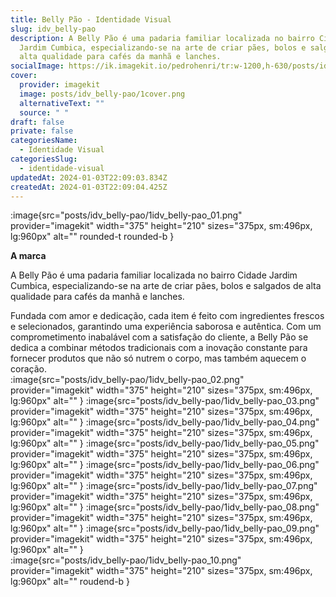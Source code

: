 ```yaml
---
title: Belly Pão - Identidade Visual
slug: idv_belly-pao
description: A Belly Pão é uma padaria familiar localizada no bairro Cidade
  Jardim Cumbica, especializando-se na arte de criar pães, bolos e salgados de
  alta qualidade para cafés da manhã e lanches.
socialImage: https://ik.imagekit.io/pedrohenri/tr:w-1200,h-630/posts/idv_belly-pao/social-image.png
cover:
  provider: imagekit
  image: posts/idv_belly-pao/1cover.png
  alternativeText: ""
  source: " "
draft: false
private: false
categoriesName:
  - Identidade Visual
categoriesSlug:
  - identidade-visual
updatedAt: 2024-01-03T22:09:03.834Z
createdAt: 2024-01-03T22:09:04.425Z
---
```

:image{src="posts/idv_belly-pao/1idv_belly-pao_01.png" provider="imagekit"  width="375" height="210" sizes="375px, sm:496px, lg:960px" alt="" rounded-t rounded-b }

**A marca**

A Belly Pão é uma padaria familiar localizada no bairro Cidade Jardim Cumbica, especializando-se na arte de criar pães, bolos e salgados de alta qualidade para cafés da manhã e lanches.

Fundada com amor e dedicação, cada item é feito com ingredientes frescos e selecionados, garantindo uma experiência saborosa e autêntica. Com um comprometimento inabalável com a satisfação do cliente, a Belly Pão se dedica a combinar métodos tradicionais com a inovação constante para fornecer produtos que não só nutrem o corpo, mas também aquecem o coração.\
:image{src="posts/idv_belly-pao/1idv_belly-pao_02.png" provider="imagekit" width="375" height="210" sizes="375px, sm:496px, lg:960px" alt="" }
:image{src="posts/idv_belly-pao/1idv_belly-pao_03.png" provider="imagekit"  width="375" height="210" sizes="375px, sm:496px, lg:960px" alt="" }
:image{src="posts/idv_belly-pao/1idv_belly-pao_04.png" provider="imagekit" width="375" height="210" sizes="375px, sm:496px, lg:960px" alt="" }
:image{src="posts/idv_belly-pao/1idv_belly-pao_05.png" provider="imagekit" width="375" height="210" sizes="375px, sm:496px, lg:960px" alt="" }
:image{src="posts/idv_belly-pao/1idv_belly-pao_06.png" provider="imagekit" width="375" height="210" sizes="375px, sm:496px, lg:960px" alt="" }
:image{src="posts/idv_belly-pao/1idv_belly-pao_07.png" provider="imagekit" width="375" height="210" sizes="375px, sm:496px, lg:960px" alt="" }
:image{src="posts/idv_belly-pao/1idv_belly-pao_08.png" provider="imagekit" width="375" height="210" sizes="375px, sm:496px, lg:960px" alt="" }
:image{src="posts/idv_belly-pao/1idv_belly-pao_09.png" provider="imagekit" width="375" height="210" sizes="375px, sm:496px, lg:960px" alt="" }\
:image{src="posts/idv_belly-pao/1idv_belly-pao_10.png" provider="imagekit" width="375" height="210" sizes="375px, sm:496px, lg:960px" alt="" roudend-b }
